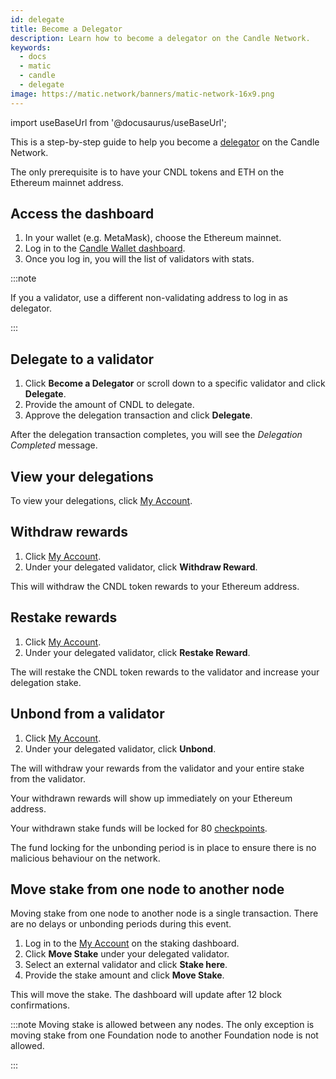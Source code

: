 ```yaml
---
id: delegate
title: Become a Delegator
description: Learn how to become a delegator on the Candle Network.
keywords:
  - docs
  - matic
  - candle
  - delegate
image: https://matic.network/banners/matic-network-16x9.png
---
```

import useBaseUrl from '@docusaurus/useBaseUrl';

This is a step-by-step guide to help you become a [delegator](/docs/validate/glossary#delegator) on the Candle Network.

The only prerequisite is to have your CNDL tokens and ETH on the Ethereum mainnet address.

## Access the dashboard

1. In your wallet (e.g. MetaMask), choose the Ethereum mainnet.
1. Log in to the [Candle Wallet dashboard](https://wallet-dev.candle.technology/staking/).
1. Once you log in, you will the list of validators with stats.

:::note

If you a validator, use a different non-validating address to log in as delegator.

:::

## Delegate to a validator

1. Click **Become a Delegator** or scroll down to a specific validator and click **Delegate**.
1. Provide the amount of CNDL to delegate.
1. Approve the delegation transaction and click **Delegate**.

After the delegation transaction completes, you will see the *Delegation Completed* message.

## View your delegations

To view your delegations, click [My Account](https://wallet.candle.technology/staking/my-account).

## Withdraw rewards

1. Click [My Account](https://wallet.candle.technology/staking/my-account).
1. Under your delegated validator, click **Withdraw Reward**.

This will withdraw the CNDL token rewards to your Ethereum address.

## Restake rewards

1. Click [My Account](https://wallet.candle.technology/staking/my-account).
1. Under your delegated validator, click **Restake Reward**.

The will restake the CNDL token rewards to the validator and increase your delegation stake.

## Unbond from a validator

1. Click [My Account](https://wallet.candle.technology/staking/my-account).
1. Under your delegated validator, click **Unbond**.

The will  withdraw your rewards from the validator and your entire stake from the validator.

Your withdrawn rewards will show up immediately on your Ethereum address.

Your withdrawn stake funds will be locked for 80 [checkpoints](/docs/validate/glossary#checkpoint-transaction).

The fund locking for the unbonding period is in place to ensure there is no malicious behaviour on the network.

## Move stake from one node to another node

Moving stake from one node to another node is a single transaction. There are no delays or unbonding periods during this event.

1. Log in to the [My Account](https://wallet-dev.candle.technology/staking/my-account) on the staking dashboard.
1. Click **Move Stake** under your delegated validator.
1. Select an external validator and click **Stake here**.
1. Provide the stake amount and click **Move Stake**.

This will move the stake. The dashboard will update after 12 block confirmations.

:::note
Moving stake is allowed between any nodes. The only exception is moving stake from one Foundation node to another Foundation node is not allowed.

:::
